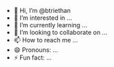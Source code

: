 - 👋 Hi, I’m @btriethan
- 👀 I’m interested in ...
- 🌱 I’m currently learning ...
- 💞️ I’m looking to collaborate on ...
- 📫 How to reach me ...
- 😄 Pronouns: ...
- ⚡ Fun fact: ...

<!---
btriethan/btriethan is a ✨ special ✨ repository because its `README.md` (this file) appears on your GitHub profile.
You can click the Preview link to take a look at your changes.
--->
